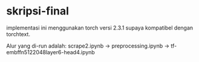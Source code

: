 # skripsi-final

implementasi ini menggunakan torch versi 2.3.1 supaya kompatibel dengan torchtext. 

Alur yang di-run adalah:
scrape2.ipynb -> preprocessing.ipynb -> tf-embffn5122048layer6-head4.ipynb
